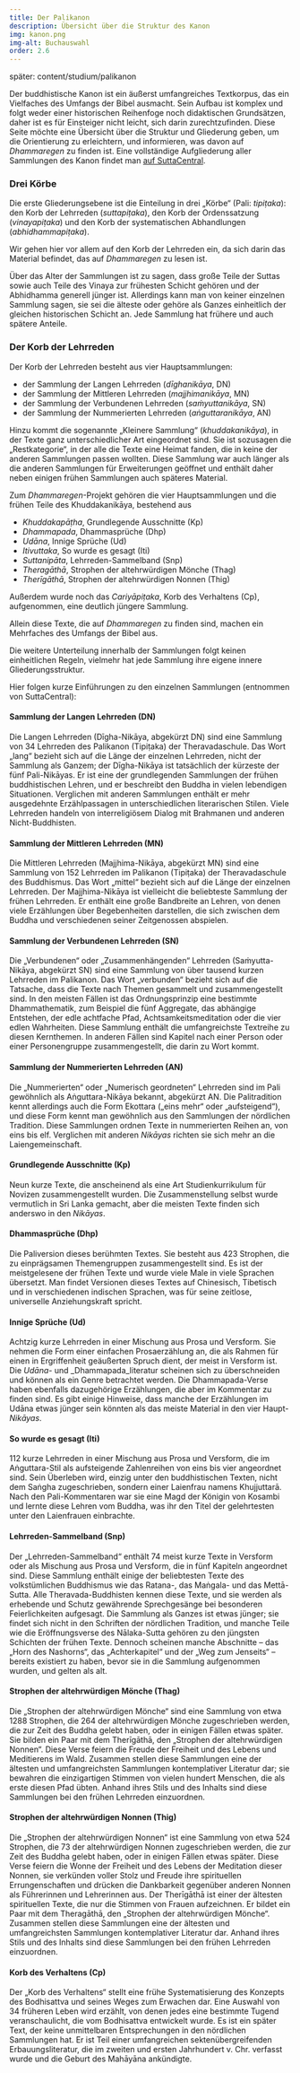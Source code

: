 ```yaml
---
title: Der Palikanon
description: Übersicht über die Struktur des Kanon
img: kanon.png
img-alt: Buchauswahl
order: 2.6
---
```


später: content/studium/palikanon

Der buddhistische Kanon ist ein äußerst umfangreiches Textkorpus, das ein Vielfaches des Umfangs der Bibel ausmacht. Sein Aufbau ist komplex und folgt weder einer historischen Reihenfoge noch didaktischen Grundsätzen, daher ist es für Einsteiger nicht leicht, sich darin zurechtzufinden. Diese Seite möchte eine Übersicht über die Struktur und Gliederung geben, um die Orientierung zu erleichtern, und informieren, was davon auf *Dhammaregen* zu finden ist. Eine vollständige Aufgliederung aller Sammlungen des Kanon findet man [auf SuttaCentral](https://suttacentral.net/pali-tipitaka?lang=de).

### Drei Körbe

Die erste Gliederungsebene ist die Einteilung in drei „Körbe“ (Pali: *tipiṭaka*): den Korb der Lehrreden (*suttapiṭaka*), den Korb der Ordenssatzung (*vinayapiṭaka*) und den Korb der systematischen Abhandlungen (*abhidhammapiṭaka*).

Wir gehen hier vor allem auf den Korb der Lehrreden ein, da sich darin das Material befindet, das auf *Dhammaregen* zu lesen ist.

Über das Alter der Sammlungen ist zu sagen, dass große Teile der Suttas sowie auch Teile des Vinaya zur frühesten Schicht gehören und der Abhidhamma generell jünger ist. Allerdings kann man von keiner einzelnen Sammlung sagen, sie sei die älteste oder gehöre als Ganzes einheitlich der gleichen historischen Schicht an. Jede Sammlung hat frühere und auch spätere Anteile.

### Der Korb der Lehrreden

Der Korb der Lehrreden besteht aus vier Hauptsammlungen:
- der Sammlung der Langen Lehrreden (*dīghanikāya*, DN)
- der Sammlung der Mittleren Lehrreden (*majjhimanikāya*, MN)
- der Sammlung der Verbundenen Lehrreden (*saṁyuttanikāya*, SN)
- der Sammlung der Nummerierten Lehrreden (*aṅguttaranikāya*, AN)

Hinzu kommt die sogenannte „Kleinere Sammlung“ (*khuddakanikāya*), in der Texte ganz unterschiedlicher Art eingeordnet sind. Sie ist sozusagen die „Restkategorie“, in der alle die Texte eine Heimat fanden, die in keine der anderen Sammlungen passen wollten. Diese Sammlung war auch länger als die anderen Sammlungen für Erweiterungen geöffnet und enthält daher neben einigen frühen Sammlungen auch späteres Material.

Zum *Dhammaregen*-Projekt gehören die vier Hauptsammlungen und die frühen Teile des Khuddakanikāya, bestehend aus
- *Khuddakapāṭha*, Grundlegende Ausschnitte (Kp)
- *Dhammapada*, Dhammasprüche (Dhp)
- *Udāna*, Innige Sprüche (Ud)
- *Itivuttaka*, So wurde es gesagt (Iti)
- *Suttanipāta*, Lehrreden-Sammelband (Snp)
- *Theragāthā*, Strophen der altehrwürdigen Mönche (Thag)
- *Therīgāthā*, Strophen der altehrwürdigen Nonnen (Thig)

Außerdem wurde noch das *Cariyāpiṭaka*, Korb des Verhaltens (Cp), aufgenommen, eine deutlich jüngere Sammlung.

Allein diese Texte, die auf *Dhammaregen* zu finden sind, machen ein Mehrfaches des Umfangs der Bibel aus. 

Die weitere Unterteilung innerhalb der Sammlungen folgt keinen einheitlichen Regeln, vielmehr hat jede Sammlung ihre eigene innere Gliederungsstruktur.

Hier folgen kurze Einführungen zu den einzelnen Sammlungen (entnommen von SuttaCentral):

#### Sammlung der Langen Lehrreden (DN)

Die Langen Lehrreden (Dīgha-Nikāya, abgekürzt DN) sind eine Sammlung von 34 Lehrreden des Palikanon (Tipiṭaka) der Theravadaschule. Das Wort „lang“ bezieht sich auf die Länge der einzelnen Lehrreden, nicht der Sammlung als Ganzem; der Dīgha-Nikāya ist tatsächlich der kürzeste der fünf Pali-Nikāyas. Er ist eine der grundlegenden Sammlungen der frühen buddhistischen Lehren, und er beschreibt den Buddha in vielen lebendigen Situationen. Verglichen mit anderen Sammlungen enthält er mehr ausgedehnte Erzählpassagen in unterschiedlichen literarischen Stilen. Viele Lehrreden handeln von interreligiösem Dialog mit Brahmanen und anderen Nicht-Buddhisten. 

#### Sammlung der Mittleren Lehrreden (MN)

Die Mittleren Lehrreden (Majjhima-Nikāya, abgekürzt MN) sind eine Sammlung von 152 Lehrreden im Palikanon (Tipiṭaka) der Theravadaschule des Buddhismus. Das Wort „mittel“ bezieht sich auf die Länge der einzelnen Lehrreden. Der Majjhima-Nikāya ist vielleicht die beliebteste Sammlung der frühen Lehrreden. Er enthält eine große Bandbreite an Lehren, von denen viele Erzählungen über Begebenheiten darstellen, die sich zwischen dem Buddha und verschiedenen seiner Zeitgenossen abspielen. 

#### Sammlung der Verbundenen Lehrreden (SN)

Die „Verbundenen“ oder „Zusammenhängenden“ Lehrreden (Saṁyutta-Nikāya, abgekürzt SN) sind eine Sammlung von über tausend kurzen Lehrreden im Palikanon. Das Wort „verbunden“ bezieht sich auf die Tatsache, dass die Texte nach Themen gesammelt und zusammengestellt sind. In den meisten Fällen ist das Ordnungsprinzip eine bestimmte Dhammathematik, zum Beispiel die fünf Aggregate, das abhängige Entstehen, der edle achtfache Pfad, Achtsamkeitsmeditation oder die vier edlen Wahrheiten. Diese Sammlung enthält die umfangreichste Textreihe zu diesen Kernthemen. In anderen Fällen sind Kapitel nach einer Person oder einer Personengruppe zusammengestellt, die darin zu Wort kommt. 

#### Sammlung der Nummerierten Lehrreden (AN)

Die „Nummerierten“ oder „Numerisch geordneten“ Lehrreden sind im Pali gewöhnlich als Aṅguttara-Nikāya bekannt, abgekürzt AN. Die Palitradition kennt allerdings auch die Form Ekottara („eins mehr“ oder „aufsteigend“), und diese Form kennt man gewöhnlich aus den Sammlungen der nördlichen Tradition. Diese Sammlungen ordnen Texte in nummerierten Reihen an, von eins bis elf. Verglichen mit anderen _Nikāyas_ richten sie sich mehr an die Laiengemeinschaft. 

#### Grundlegende Ausschnitte (Kp)

Neun kurze Texte, die anscheinend als eine Art Studienkurrikulum für Novizen zusammengestellt wurden. Die Zusammenstellung selbst wurde vermutlich in Sri Lanka gemacht, aber die meisten Texte finden sich anderswo in den _Nikāyas_. 

#### Dhammasprüche (Dhp)

Die Paliversion dieses berühmten Textes. Sie besteht aus 423 Strophen, die zu einprägsamen Themengruppen zusammengestellt sind. Es ist der meistgelesene der frühen Texte und wurde viele Male in viele Sprachen übersetzt. Man findet Versionen dieses Textes auf Chinesisch, Tibetisch und in verschiedenen indischen Sprachen, was für seine zeitlose, universelle Anziehungskraft spricht. 

#### Innige Sprüche (Ud)

Achtzig kurze Lehrreden in einer Mischung aus Prosa und Versform. Sie nehmen die Form einer einfachen Prosaerzählung an, die als Rahmen für einen in Ergriffenheit geäußerten Spruch dient, der meist in Versform ist. Die _Udāna-_ und _Dhammapada_literatur scheinen sich zu überschneiden und können als ein Genre betrachtet werden. Die Dhammapada-Verse haben ebenfalls  dazugehörige Erzählungen, die aber im Kommentar zu finden sind. Es gibt einige Hinweise, dass manche der Erzählungen im Udāna etwas jünger sein könnten als das meiste Material in den vier Haupt-_Nikāyas_. 

#### So wurde es gesagt (Iti)

112 kurze Lehrreden in einer Mischung aus Prosa und Versform, die im Aṅguttara-Stil als aufsteigende Zahlenreihen von eins bis vier angeordnet sind. Sein Überleben wird, einzig unter den buddhistischen Texten, nicht dem Saṅgha zugeschrieben, sondern einer Laienfrau namens Khujjuttarā. Nach den Pali-Kommentaren war sie eine Magd der Königin von Kosambi und lernte diese Lehren vom Buddha, was ihr den Titel der gelehrtesten unter den Laienfrauen einbrachte. 

#### Lehrreden-Sammelband (Snp)

Der „Lehrreden-Sammelband“ enthält 74 meist kurze Texte in Versform oder als Mischung aus Prosa und Versform, die in fünf Kapiteln angeordnet sind. Diese Sammlung enthält einige der beliebtesten Texte des volkstümlichen Buddhismus wie das Ratana-, das Maṅgala- und das Mettā-Sutta. Alle Theravada-Buddhisten kennen diese Texte, und sie werden als erhebende und Schutz gewährende Sprechgesänge bei besonderen Feierlichkeiten aufgesagt. Die Sammlung als Ganzes ist etwas jünger; sie findet sich nicht in den Schriften der nördlichen Tradition, und manche Teile wie die Eröffnungsverse des Nālaka-Sutta gehören zu den jüngsten Schichten der frühen Texte. Dennoch scheinen manche Abschnitte – das „Horn des Nashorns“, das „Achterkapitel“ und der „Weg zum Jenseits“ – bereits existiert zu haben, bevor sie in die Sammlung aufgenommen wurden, und gelten als alt. 

#### Strophen der altehrwürdigen Mönche (Thag)

Die „Strophen der altehrwürdigen Mönche“ sind eine Sammlung von etwa 1288 Strophen, die 264 der altehrwürdigen Mönche zugeschrieben werden, die zur Zeit des Buddha gelebt haben, oder in einigen Fällen etwas später. Sie bilden ein Paar mit dem Therīgāthā, den „Strophen der altehrwürdigen Nonnen“. Diese Verse feiern die Freude der Freiheit und des Lebens und Meditierens im Wald. Zusammen stellen diese Sammlungen eine der ältesten und umfangreichsten Sammlungen kontemplativer Literatur dar; sie bewahren die einzigartigen Stimmen von vielen hundert Menschen, die als erste diesen Pfad übten. Anhand ihres Stils und des Inhalts sind diese Sammlungen bei den frühen Lehrreden einzuordnen. 

#### Strophen der altehrwürdigen Nonnen (Thig)

Die „Strophen der altehrwürdigen Nonnen“ ist eine Sammlung von etwa 524 Strophen, die 73 der altehrwürdigen Nonnen zugeschrieben werden, die zur Zeit des Buddha gelebt haben, oder in einigen Fällen etwas später. Diese Verse feiern die Wonne der Freiheit und des Lebens der Meditation dieser Nonnen, sie verkünden voller Stolz und Freude ihre spirituellen Errungenschaften und drücken die Dankbarkeit gegenüber anderen Nonnen als Führerinnen und Lehrerinnen aus. Der Therīgāthā ist einer der ältesten spirituellen Texte, die nur die Stimmen von Frauen aufzeichnen. Er bildet ein Paar mit dem Theragāthā, den „Strophen der altehrwürdigen Mönche“. Zusammen stellen diese Sammlungen eine der ältesten und umfangreichsten Sammlungen kontemplativer Literatur dar. Anhand ihres Stils und des Inhalts sind diese Sammlungen bei den frühen Lehrreden einzuordnen. 

#### Korb des Verhaltens (Cp)

Der „Korb des Verhaltens“ stellt eine frühe Systematisierung des Konzepts des Bodhisattva und seines Weges zum Erwachen dar. Eine Auswahl von 34 früheren Leben wird erzählt, von denen jedes eine bestimmte Tugend veranschaulicht, die vom Bodhisattva entwickelt wurde. Es ist ein später Text, der keine unmittelbaren Entsprechungen in den nördlichen Sammlungen hat. Er ist Teil einer umfangreichen sektenübergreifenden Erbauungsliteratur, die im zweiten und ersten Jahrhundert v. Chr. verfasst wurde und die Geburt des Mahāyāna ankündigte. 

